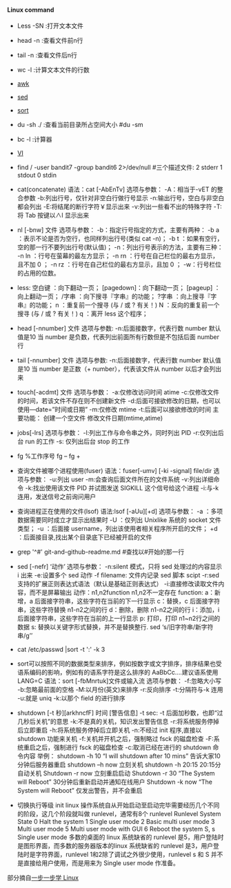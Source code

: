#### Linux command

* Less -SN :打开文本文件
* head -n :查看文件前n行
* tail -n :查看文件后n行
* wc -l :计算文本文件的行数
* [awk](http://wiki.jikexueyuan.com/project/learn-linux-step-by-step/regular-expression-and-its-application.html)
* [sed](http://wiki.jikexueyuan.com/project/learn-linux-step-by-step/regular-expression-and-its-application.html)
* [sort](http://wiki.jikexueyuan.com/project/learn-linux-step-by-step/pipe-command.html)
* du -sh ./ :查看当前目录所占空间大小 #du -sm
* bc -l :计算器

* [VI](http://wiki.jikexueyuan.com/project/learn-linux-step-by-step/vim-and-vi-common-commands.html)

* find / -user bandit7 -group bandit6 2>/dev/null  #三个描述文件: 2 stderr  1 stdout 0 stdin

* cat(concatenate)
语法：cat [-AbEnTv]
选项与参数：
-A：相当于-vET 的整合参数
-b:列出行号，仅针对非空白行做行号显示
-n:输出行号，空白与非空白都会列出
-E:将结尾的断行字符￥显示出来
-v:列出一些看不出的特殊字符
-T:将 Tab 按键以∧I 显示出来

* nl [-bnw] 文件
选项与参数：
-b：指定行号指定的方式，主要有两种：
-b a ：表示不论是否为空行，也同样列出行号(类似 cat -n)；
-b t ：如果有空行，空的那一行不要列出行号(默认值)；
-n：列出行号表示的方法，主要有三种：
-n ln ：行号在萤幕的最左方显示；
-n rn ：行号在自己栏位的最右方显示，且不加 0 ；
-n rz ：行号在自己栏位的最右方显示，且加 0 ；
-w：行号栏位的占用的位数。

* less:
空白键 ：向下翻动一页；
[pagedown]：向下翻动一页；
[pageup] ：向上翻动一页；
/字串 ：向下搜寻『字串』的功能；
?字串 ：向上搜寻『字串』的功能；
n ：重复前一个搜寻 (与 / 或 ? 有关！)
N ：反向的重复前一个搜寻 (与 / 或 ? 有关！)
q ：离开 less 这个程序；

* head [-nnumber] 文件
选项与参数:
-n:后面接数字，代表行数
number 默认值是10 当 number 是负数，代表列出前面所有行数但是不包括后面 number 行

* tail [-nnumber] 文件
选项与参数:
-n:后面接数字，代表行数
number 默认值是10 当 number 是正数（+ number），代表该文件从 number 以后才会列出来

* touch[-acdmt] 文件
选项与参数：
-a:仅修改访问时间 atime
-c:仅修改文件的时间，若该文件不存在则不创建新文件
-d:后面可接欲修改的日期，也可以使用—date=”时间或日期”
-m:仅修改 mtime
-t:后面可以接欲修改的时间
主要功能：
创建一个空文件
修改文件日期(mtime,atime)

* jobs[-lrs]
选项与参数：
-l:列出工作与命令串之外，同时列出 PID
-r:仅列出后台 run 的工作
-s: 仅列出后台 stop 的工作

* fg %工作序号
fg –
fg +


* 查询文件被哪个进程使用(fuser)
语法：fuser[-umv] [-ki -signal] file/dir
选项与参数：
-u:列出 user
-m:会查询后面文件所在的文件系统
-v:列出详细命令
-k:找出使用该文件 PID 并试图发送 SIGKILL 这个信号给这个进程
-i:与-k 连用，发送信号之前询问用户

* 查询进程正在使用的文件(lsof)
语法:lsof [-aUu][+d]
选项与参数：
-a ：多项数据需要同时成立才显示出结果时
-U ：仅列出 Unixlike 系统的 socket 文件类型；
-u ：后面接 username，列出该使用者相关程序所开启的文件；
+d ：后面接目录,找出某个目录底下已经被开启的文件


* grep '^#' git-and-github-readme.md #查找以#开始的那一行

* sed [-nefr] ‘动作’
选项与参数：
-n:silent 模式，只将 sed 处理过的内容显示 i 出来
-e:设置多个 sed 动作
-f filename: 文件内记录 sed 脚本 scipt
-r:sed 支持的扩展正则表达式语法（默认是基础正则表达式）
-i:直接修改读取文件内容，而不是屏幕输出
动作：n1,n2function
n1,n2不一定存在
function:
a：新增，a 后面接字符串，这些字符在当前的下一行显示
c：替换，c 后面接字符串，这些字符替换 n1-n2之间的行
d：删除，删除 n1-n2之间的行
i：添加，i 后面接字符串，这些字符在当前的上一行显示
p: 打印，打印 n1~n2行之间的数据
s: 替换以关键字形式替换，并不是替换整行. sed ‘s/旧字符串/新字符串/g’’

* cat /etc/passwd |sort -t ':' -k 3
* sort可以按照不同的数据类型来排序，例如按数字或文字排序，排序结果也受语系编码的影响，例如有的语系字符是这么排序的 AaBbCc….建议语系使用 LANG=C
语法：sort [-fbMnrtuk]文件或输入流
选项与参数：
-f:忽略大小写
-b:忽略最前面的空格
-M:以月份(英文)来排序
-r:反向排序
-t:分隔符与-k 连用
-u:就是 uniq
-k:以那个 field 的进行排序

* shutdown [-t 秒][arkhncfF] 时间 [警告信息]
-t sec: -t 后面加秒数，也即“过几秒后关机”的意思
-k:不是真的关机，知识发出警告信息
-r:将系统服务停掉后立即重启
-h:将系统服务停掉后立即关机
-n:不经过 init 程序,直接以 shutdown 功能来关机
-f:关机并开机之后，强制略过 fsck 的磁盘检查
-F:系统重启之后，强制进行 fsck 的磁盘检查
-c:取消已经在进行的 shutdown 命令内容
举例：
shutdown -h 10 “I will shutdown after 10 mins”
告诉大家10分钟后服务器重启
shutdown –h now
立刻关机
shutdown -h 20:15
20:15分自动关机
Shutdown -r now
立刻重启启动
Shutdown -r 30 “The System will Reboot”
30分钟后重新启动并通知在线用户
Shutdown -k now “The System will Reboot”
仅发出警告，并不会重启

* 切换执行等级 init
linux 操作系统自从开始启动至启动完毕需要经历几个不同的阶段，这几个阶段就叫做 runlevel，通常有8个 runlevel
Runlevel System State
0 Halt the system
1 Single user mode
2 Basic multi user mode
3 Multi user mode
5 Multi user mode with GUI
6 Reboot the system
S, s Single user mode
多数的桌面的 linux 系统缺省的 runlevel 是5，用户登陆时是图形界面，而多数的服务器版本的linux 系统缺省的 runlevel 是3，用户登陆时是字符界面，runlevel 1和2除了调试之外很少使用，runlevel s 和 S 并不是直接给用户使用，而是用来为 Single user mode 作准备。


部分摘自[一步一步学 Linux](http://wiki.jikexueyuan.com/project/learn-linux-step-by-step/file-and-directory-management.html)
